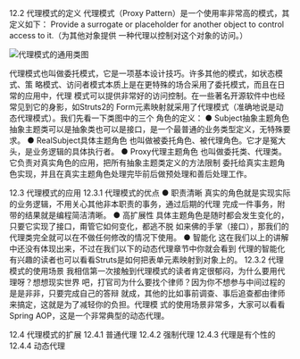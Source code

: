12.2 代理模式的定义
代理模式（Proxy Pattern）是一个使用率非常高的模式，其定义如下：
Provide a surrogate or placeholder for another object to control access to it.（为其他对象提供
一种代理以控制对这个对象的访问。）

![代理模式的通用类图](https://pic.downk.cc/item/5f704a7b160a154a67a9f9af.jpg)

代理模式也叫做委托模式，它是一项基本设计技巧。许多其他的模式，如状态模式、策
略模式、访问者模式本质上是在更特殊的场合采用了委托模式，而且在日常的应用中，代理
模式可以提供非常好的访问控制。在一些著名开源软件中也经常见到它的身影，如Struts2的
Form元素映射就采用了代理模式（准确地说是动态代理模式）。我们先看一下类图中的三个
角色的定义：
● Subject抽象主题角色
抽象主题类可以是抽象类也可以是接口，是一个最普通的业务类型定义，无特殊要求。
● RealSubject具体主题角色
也叫做被委托角色、被代理角色。它才是冤大头，是业务逻辑的具体执行者。
● Proxy代理主题角色
也叫做委托类、代理类。它负责对真实角色的应用，把所有抽象主题类定义的方法限制
委托给真实主题角色实现，并且在真实主题角色处理完毕前后做预处理和善后处理工作。

12.3 代理模式的应用
12.3.1 代理模式的优点
● 职责清晰
真实的角色就是实现实际的业务逻辑，不用关心其他非本职责的事务，通过后期的代理
完成一件事务，附带的结果就是编程简洁清晰。
● 高扩展性
具体主题角色是随时都会发生变化的，只要它实现了接口，甭管它如何变化，都逃不脱
如来佛的手掌（接口），那我们的代理类完全就可以在不做任何修改的情况下使用。
● 智能化
这在我们以上的讲解中还没有体现出来，不过在我们以下的动态代理章节中你就会看到
代理的智能化有兴趣的读者也可以看看Struts是如何把表单元素映射到对象上的。
12.3.2 代理模式的使用场景
我相信第一次接触到代理模式的读者肯定很郁闷，为什么要用代理呀？想想现实世界
吧，打官司为什么要找个律师？因为你不想参与中间过程的是是非非，只要完成自己的答辩
就成，其他的比如事前调查、事后追查都由律师来搞定，这就是为了减轻你的负担。代理模
式的使用场景非常多，大家可以看看Spring AOP，这是一个非常典型的动态代理。

12.4 代理模式的扩展
12.4.1 普通代理
12.4.2 强制代理
12.4.3 代理是有个性的
12.4.4 动态代理